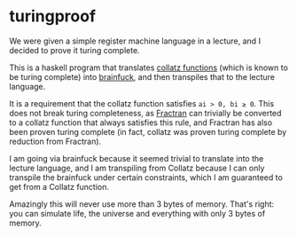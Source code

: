 # turingproof

We were given a simple register machine language in a lecture, and I decided to prove it turing complete.

This is a haskell program that translates [collatz functions](https://esolangs.org/wiki/Collatz_function) (which is known to be turing complete) into [brainfuck](https://esolangs.org/wiki/Brainfuck), and then transpiles that to the lecture language.

It is a requirement that the collatz function satisfies `ai > 0, bi ≥ 0`. This does not break turing completeness, as [Fractran](https://esolangs.org/wiki/Fractran) can trivially be converted to a collatz function that always satisfies this rule, and Fractran has also been proven turing complete (in fact, collatz was proven turing complete by reduction from Fractran).

I am going via brainfuck because it seemed trivial to translate into the lecture language, and I am transpiling from Collatz because I can only transpile the brainfuck under certain constraints, which I am guaranteed to get from a Collatz function.

Amazingly this will never use more than 3 bytes of memory.
That's right: you can simulate life, the universe and everything with only 3 bytes of memory.
